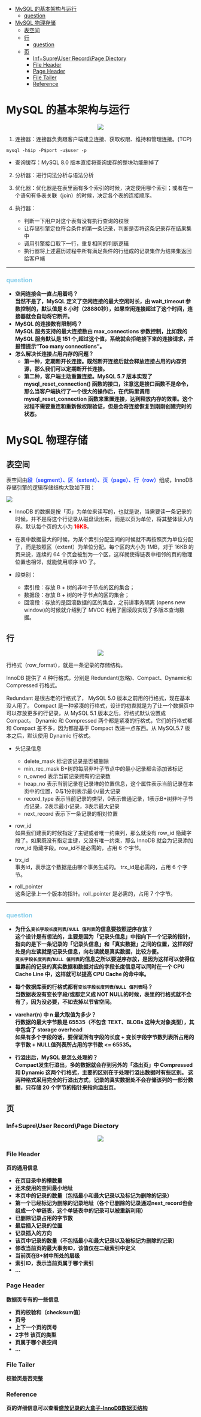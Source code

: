 - [MySQL 的基本架构与运行](#mysql-的基本架构与运行)
    - [question](#question)
- [MySQL 物理存储](#mysql-物理存储)
  - [表空间](#表空间)
  - [行](#行)
    - [question](#question-1)
  - [页](#页)
    - [Inf+Supre\\User Record\\Page Diectory](#infsupreuser-recordpage-diectory)
    - [File Header](#file-header)
    - [Page Header](#page-header)
    - [File Tailer](#file-tailer)
    - [Reference](#reference)


# MySQL 的基本架构与运行

<p align="center">
<img src="./source/base.png" width=""/>
</p>

1. 连接器：连接器负责跟客户端建立连接、获取权限、维持和管理连接。(TCP)

```
mysql -h$ip -P$port -u$user -p
```


* 查询缓存：MySQL 8.0 版本直接将查询缓存的整块功能删掉了

2. 分析器：进行词法分析与语法分析

3. 优化器：优化器是在表里面有多个索引的时候，决定使用哪个索引；或者在一个语句有多表关联（join）的时候，决定各个表的连接顺序。

4. 执行器：
    - 判断一下用户对这个表有没有执行查询的权限
    - 让存储引擎定位符合条件的第一条记录，判断是否将这条记录存在结果集中
    - 调用引擎接口取下一行，重复相同的判断逻辑
    - 执行器将上述遍历过程中所有满足条件的行组成的记录集作为结果集返回给客户端

---
### <span style="color:skyblue"><b>question
 - 空闲连接会一直占用着吗？  
当然不是了，MySQL 定义了空闲连接的最大空闲时长，由 wait_timeout 参数控制的，默认值是 8 小时（28880秒），如果空闲连接超过了这个时间，连接器就会自动将它断开。      
 - MySQL 的连接数有限制吗？  
MySQL 服务支持的最大连接数由 max_connections 参数控制，比如我的 MySQL 服务默认是 151 个,超过这个值，系统就会拒绝接下来的连接请求，并报错提示“Too many connections”。
 - 怎么解决长连接占用内存的问题？  
   - 第一种，定期断开长连接。既然断开连接后就会释放连接占用的内存资源，那么我们可以定期断开长连接。  
   - 第二种，客户端主动重置连接。MySQL 5.7 版本实现了 mysql_reset_connection() 函数的接口，注意这是接口函数不是命令，那么当客户端执行了一个很大的操作后，在代码里调用 mysql_reset_connection 函数来重置连接，达到释放内存的效果。这个过程不需要重连和重新做权限验证，但是会将连接恢复到刚刚创建完时的状态。
</b></span>



# MySQL 物理存储

## 表空间

表空间由<span style="color:#304ffe"><b>段（segment）、区（extent）、页（page）、行（row）</b></span>组成，InnoDB存储引擎的逻辑存储结构大致如下图：

<img src="./source/表空间结构.drawio.webp" width=""/>



- InnoDB 的数据是按「页」为单位来读写的，也就是说，当需要读一条记录的时候，并不是将这个行记录从磁盘读出来，而是以页为单位，将其整体读入内存。默认每个页的大小为<span style=color:red><b> 16KB</b></span>。

- 在表中数据量大的时候，为某个索引分配空间的时候就不再按照页为单位分配了，而是按照区（extent）为单位分配。每个区的大小为 1MB，对于 16KB 的页来说，连续的 64 个页会被划为一个区，这样就使得链表中相邻的页的物理位置也相邻，就能使用顺序 I/O 了。

- 段类别：
  - 索引段：存放 B + 树的非叶子节点的区的集合；
  - 数据段：存放 B + 树的叶子节点的区的集合；
  - 回滚段：存放的是回滚数据的区的集合，之前讲事务隔离 (opens new window)的时候就介绍到了 MVCC 利用了回滚段实现了多版本查询数据。

## 行
<p align="center">
<img src='./source/rowdata.png'>
</p>
行格式（row_format），就是一条记录的存储结构。

InnoDB 提供了 4 种行格式，分别是 Redundant(忽略)、Compact、Dynamic和 Compressed 行格式。

Redundant 是很古老的行格式了， MySQL 5.0 版本之前用的行格式，现在基本没人用了。
Compact 是一种紧凑的行格式，设计的初衷就是为了让一个数据页中可以存放更多的行记录，从 MySQL 5.1 版本之后，行格式默认设置成 Compact。
Dynamic 和 Compressed 两个都是紧凑的行格式，它们的行格式都和 Compact 差不多，因为都是基于 Compact 改进一点东西。从 MySQL5.7 版本之后，默认使用 Dynamic 行格式。

- 头记录信息
  - delete_mask	标记该记录是否被删除
  - min_rec_mask	B+树的每层非叶子节点中的最小记录都会添加该标记
  - n_owned	表示当前记录拥有的记录数
  - heap_no	表示当前记录在记录堆的位置信息，这个属性表示当前记录在本页中的位置，0与1分别表示最小/最大记录
  - record_type	表示当前记录的类型，0表示普通记录，1表示B+树非叶子节点记录，2表示最小记录，3表示最大记录
  - next_record	表示下一条记录的相对位置
  

- row_id  
如果我们建表的时候指定了主键或者唯一约束列，那么就没有 row_id 隐藏字段了。如果既没有指定主键，又没有唯一约束，那么 InnoDB 就会为记录添加 row_id 隐藏字段。row_id不是必需的，占用 6 个字节。
- trx_id  
事务id，表示这个数据是由哪个事务生成的。 trx_id是必需的，占用 6 个字节。
- roll_pointer  
这条记录上一个版本的指针。roll_pointer 是必需的，占用 7 个字节。

---
### <span style="color:skyblue"><b>question
- 为什么`变长字段长度列表`/`NULL 值列表`的信息要按照逆序存放？  
这个设计是有想法的，主要是因为「记录头信息」中指向下一个记录的指针，指向的是下一条记录的「记录头信息」和「真实数据」之间的位置，这样的好处是向左读就是记录头信息，向右读就是真实数据，比较方便。  
`变长字段长度列表`/`NULL 值列表`的信息之所以要逆序存放，是因为这样可以使得位置靠前的记录的真实数据和数据对应的字段长度信息可以同时在一个 CPU Cache Line 中，这样就可以提高 CPU Cache 的命中率。

- 每个数据库表的行格式都有`变长字段长度列表`/`NULL 值列表`吗？  
当数据表没有变长字段/或都定义成 NOT NULL的时候，表里的行格式就不会有了，因为没必要，不如去掉以节省空间。

- varchar(n) 中 n 最大取值为多少？  
行数据的最大字节数是 65535（不包含 TEXT、BLOBs 这种大对象类型），其中包含了 storage overhead  
如果有多个字段的话，要保证所有字段的长度 + 变长字段字节数列表所占用的字节数 + NULL值列表所占用的字节数 <= 65535。

- 行溢出后，MySQL 是怎么处理的？  
Compact发生行溢出，多的数据就会存到另外的「溢出页」中
Compressed 和 Dynamic 这两个行格式，主要的区别在于处理行溢出数据时有些区别。
这两种格式采用完全的行溢出方式，记录的真实数据处不会存储该列的一部分数据，只存储 20 个字节的指针来指向溢出页。


## 页

### Inf+Supre\User Record\Page Diectory 

<p align="center">
<img src='./source/page.png'>
</p>



### File Header 
页的通用信息
- 在页目录中的槽数量
- 还未使用的空间最小地址
- 本页中的记录的数量（包括最小和最大记录以及标记为删除的记录）
- 第一个已经标记为删除的记录地址（各个已删除的记录通过next_record也会组成一个单链表，这个单链表中的记录可以被重新利用）
- 已删除记录占用的字节数
- 最后插入记录的位置
- 记录插入的方向
- 该页中记录的数量（不包括最小和最大记录以及被标记为删除的记录）
- 修改当前页的最大事务ID，该值仅在二级索引中定义
- 当前页在B+树中所处的层级
- 索引ID，表示当前页属于哪个索引
- ...

### Page Header
数据页专有的一些信息
- 页的校验和（checksum值）
- 页号
- 上下一个页的页号
- 2字节	该页的类型
- 页属于哪个表空间
- ...

### File Tailer
校验页是否完整



### Reference
页的详细信息可以查看[盛放记录的大盒子-InnoDB数据页结构](https://relph1119.github.io/mysql-learning-notes/#/mysql/05-%E7%9B%9B%E6%94%BE%E8%AE%B0%E5%BD%95%E7%9A%84%E5%A4%A7%E7%9B%92%E5%AD%90-InnoDB%E6%95%B0%E6%8D%AE%E9%A1%B5%E7%BB%93%E6%9E%84)